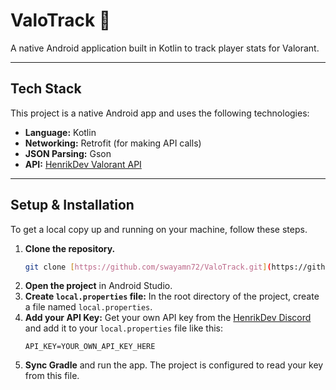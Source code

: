 # ValoTrack 🎯

A native Android application built in Kotlin to track player stats for Valorant.

---
## Tech Stack

This project is a native Android app and uses the following technologies:

* **Language:** Kotlin
* **Networking:** Retrofit (for making API calls)
* **JSON Parsing:** Gson
* **API:** [HenrikDev Valorant API](https://docs.henrikdev.xyz/)

---
## Setup & Installation

To get a local copy up and running on your machine, follow these steps.

1.  **Clone the repository.**
    ```sh
    git clone [https://github.com/swayamn72/ValoTrack.git](https://github.com/swayamn72/ValoTrack.git)
    ```
2.  **Open the project** in Android Studio.
3.  **Create `local.properties` file:** In the root directory of the project, create a file named `local.properties`.
4.  **Add your API Key:** Get your own API key from the [HenrikDev Discord](https://discord.gg/henrikdev) and add it to your `local.properties` file like this:
    ```properties
    API_KEY=YOUR_OWN_API_KEY_HERE
    ```
5.  **Sync Gradle** and run the app. The project is configured to read your key from this file.
